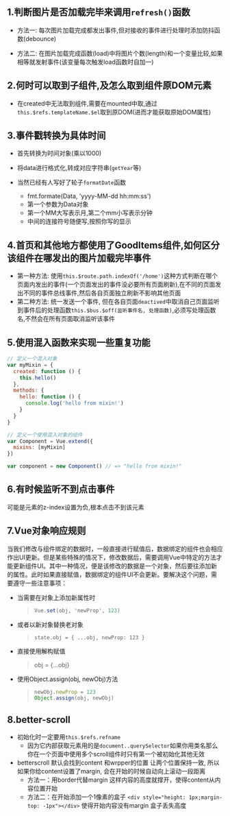 ## 1.判断图片是否加载完毕来调用`refresh()`函数

+ 方法一: 每次图片加载完成都发出事件,但对接收的事件进行处理时添加防抖函数(debounce)

+ 方法二: 在图片加载完成函数(load)中将图片个数(length)和一个变量比较,如果相等就发射事件(该变量每次触发load函数时自加一)

## 2.何时可以取到子组件,及怎么取到组件原DOM元素

+ 在created中无法取到组件,需要在mounted中取,通过`this.$refs.templateName.$el`取到原DOM(进而才能获取原始DOM属性)

## 3.事件戳转换为具体时间

+ 首先转换为时间对象(乘以1000)
+ 将data进行格式化,转成对应字符串(`getYear`等)
+ 当然已经有人写好了轮子`formatDate`函数

  	+ fmt.formate(Data, 'yyyy-MM-dd  hh:mm:ss')
  	+ 第一个参数为Data对象
  	+ 第一个MM大写表示月,第二个mm小写表示分钟
  	+ 中间的连接符号随便写,按照你写的显示

## 4.首页和其他地方都使用了GoodItems组件,如何区分该组件在哪发出的图片加载完毕事件

+ 第一种方法: 使用`this.$route.path.indexOf('/home')`这种方式判断在哪个页面内发出的事件(一个页面发出的事件没必要所有页面刷新),在不同的页面发出不同的事件总线事件,然后各自页面独立刷新不影响其他页面
+ 第二种方法: 统一发送一个事件, 但在各自页面`deactived`中取消自己页面监听到事件后的处理函数`this.$bus.$off(监听事件名, 处理函数)`,必须写处理函数名,不然会在所有页面取消监听该事件

## 5.使用混入函数来实现一些重复功能

```javascript
// 定义一个混入对象
var myMixin = {
  created: function () {
    this.hello()
  },
  methods: {
    hello: function () {
      console.log('hello from mixin!')
    }
  }
}

// 定义一个使用混入对象的组件
var Component = Vue.extend({
  mixins: [myMixin]
})

var component = new Component() // => "hello from mixin!"
```

## 6.有时候监听不到点击事件

可能是元素的z-index设置为负,根本点击不到该元素

## 7.Vue对象响应规则

当我们修改与组件绑定的数据时，一般直接进行赋值后，数据绑定的组件也会相应作出UI更新。但是某些特殊的情况下，修改数据后，需要调用Vue中特定的方法才能更新组件UI。其中一种情况，便是该修改的数据是一个对象，然后要往添加新的属性。此时如果直接赋值，数据绑定的组件UI不会更新。要解决这个问题，需要遵守一些注意事项：

- 当需要在对象上添加新属性时

  > ```csharp
  > Vue.set(obj, 'newProp', 123) 
  > ```

- 或者以新对象替换老对象

  > ```undefined
  > state.obj = { ...obj, newProp: 123 }
  > ```

- 直接使用解构赋值

  > obj = {...obj}

- 使用Object.assign(obj, newObj)方法

  > ```javascript
  > newObj.newProp = 123
  > Object.assign(obj, newObj)
  > ```


## 8.better-scroll

+ 初始化时一定要用`this.$refs.refname`
  + 因为它内部获取元素用的是`document..querySelector`如果你用类名那么你在一个页面中使用多个scroll组件时只有第一个被初始化其他无效
+ betterscroll 默认会找到content 和wrpper的位置 让两个位置保持一致, 所以如果你给content设置了margin, 会在开始的时候自动向上滚动一段距离
  + 方法一：用border代替margin 这样内容的高度就撑开，使得content从内容位置开始
  + 方法二：在开始添加一个1像素的盒子 `<div style="height: 1px;margin-top: -1px"></div>` 使得开始内容没有margin 盒子丢失高度



























  








